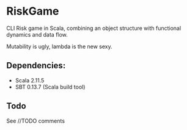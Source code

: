 # RiskGame
CLI Risk game in Scala, combining an object structure with functional 
dynamics and data flow.   
  
Mutability is ugly, lambda is the new sexy. 
  
## Dependencies:
* Scala 2.11.5
* SBT 0.13.7 (Scala build tool)

## Todo
See //TODO comments

